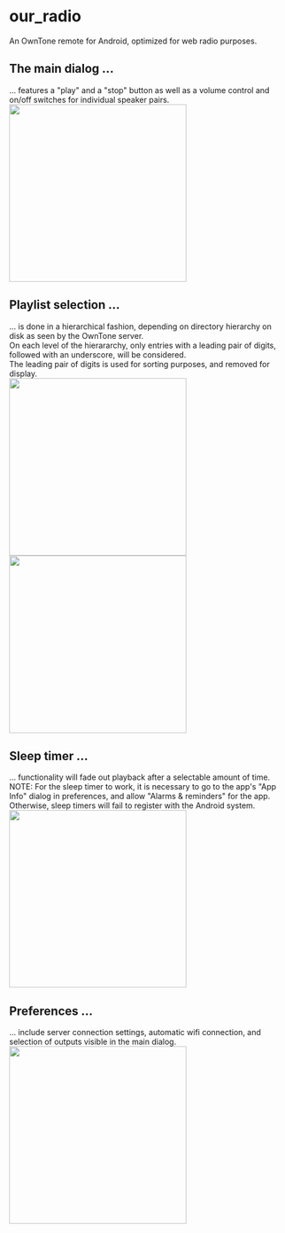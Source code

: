 # our_radio
An OwnTone remote for Android, optimized for web radio purposes.

## The main dialog ...
... features a "play" and a "stop" button as well as a volume control and on/off switches for individual speaker pairs.</br>
<img src="https://github.com/SimulPiscator/our_radio/assets/28909687/6f63ca9f-a4b8-4c10-a7ad-9ffe4bdca250" width="320">

## Playlist selection ...
... is done in a hierarchical fashion, depending on directory hierarchy on disk as seen by the OwnTone server.</br>
On each level of the hierararchy, only entries with a leading pair of digits, followed with an underscore, will be considered.</br>
The leading pair of digits is used for sorting purposes, and removed for display.</br>
<img src="https://github.com/SimulPiscator/our_radio/assets/28909687/17c3e0b2-f584-4623-88bf-97185fdd9009" width="320">
<img src="https://github.com/SimulPiscator/our_radio/assets/28909687/2a820dcc-96d1-4109-a103-4c1a775e4334" width="320">

## Sleep timer ...
... functionality will fade out playback after a selectable amount of time.</br>
NOTE: For the sleep timer to work, it is necessary to go to the app's "App Info" dialog in preferences, and allow 
"Alarms & reminders" for the app. Otherwise, sleep timers will fail to register with the Android system.</br>
<img src="https://github.com/SimulPiscator/our_radio/assets/28909687/c5a2d013-00dc-489c-81d4-02e5929cfdc8" width="320">

## Preferences ...
... include server connection settings, automatic wifi connection, and selection of outputs visible in the main dialog.</br>
<img src="https://github.com/SimulPiscator/our_radio/assets/28909687/08d4fa58-2a49-4dc1-8696-9a3bbaa581b2" width="320">

